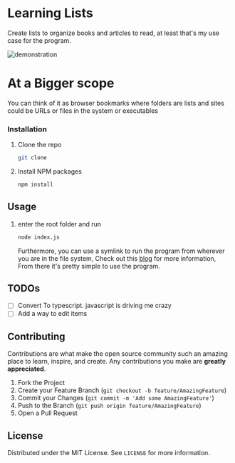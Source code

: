 # Learning Lists

Create lists to organize books and articles to read, at least that's my use case for the program.

![demonstration](https://user-images.githubusercontent.com/73129654/132126037-0569cfc4-0b9d-4359-9a38-9da6207b5400.gif)

# At a Bigger scope

You can think of it as browser bookmarks where folders are lists and sites could be URLs or files in the system or executables

### Installation

1. Clone the repo
   ```sh
   git clone
   ```
2. Install NPM packages
   ```sh
   npm install
   ```

## Usage

1. enter the root folder and run
   ```sh
   node index.js
   ```
   Furthermore, you can use a symlink to run the program from wherever you are in the file system, Check out this [blog](https://dev.to/unorthodev/utilizing-symbolic-links-in-your-node-js-projects-17bo) for more information, From there it's pretty simple to use the program.

## TODOs

- [ ] Convert To typescript. javascript is driving me crazy
- [ ] Add a way to edit items

## Contributing

Contributions are what make the open source community such an amazing place to learn, inspire, and create. Any contributions you make are **greatly appreciated**.

1. Fork the Project
2. Create your Feature Branch (`git checkout -b feature/AmazingFeature`)
3. Commit your Changes (`git commit -m 'Add some AmazingFeature'`)
4. Push to the Branch (`git push origin feature/AmazingFeature`)
5. Open a Pull Request

## License

Distributed under the MIT License. See `LICENSE` for more information.
